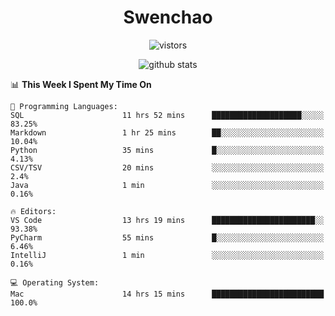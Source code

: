 <h1 align="center">Swenchao</h3>

<p align="center">
  <img src="https://visitor-badge.glitch.me/badge?page_id=Swenchao" alt="vistors" />
</p>

<p align="center">
  <img src="https://github-readme-stats.vercel.app/api?username=Swenchao&count_private=true&show_icons=true&theme=vue-dark&hide_title=true" alt="github stats" />
</p>

<!--START_SECTION:waka-->
📊 **This Week I Spent My Time On** 

```text
💬 Programming Languages: 
SQL                      11 hrs 52 mins      ████████████████████░░░░░   83.25% 
Markdown                 1 hr 25 mins        ██░░░░░░░░░░░░░░░░░░░░░░░   10.04% 
Python                   35 mins             █░░░░░░░░░░░░░░░░░░░░░░░░   4.13% 
CSV/TSV                  20 mins             ░░░░░░░░░░░░░░░░░░░░░░░░░   2.4% 
Java                     1 min               ░░░░░░░░░░░░░░░░░░░░░░░░░   0.16%

🔥 Editors: 
VS Code                  13 hrs 19 mins      ███████████████████████░░   93.38% 
PyCharm                  55 mins             █░░░░░░░░░░░░░░░░░░░░░░░░   6.46% 
IntelliJ                 1 min               ░░░░░░░░░░░░░░░░░░░░░░░░░   0.16%

💻 Operating System: 
Mac                      14 hrs 15 mins      █████████████████████████   100.0%

```


<!--END_SECTION:waka-->
